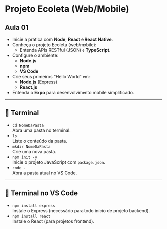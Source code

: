 # Projeto Ecoleta (Web/Mobile)

## Aula 01
- Inicie a prática com **Node**, **React** e **React Native**.
- Conheça o projeto Ecoleta (web/mobile):  
  - Entenda APIs RESTful (JSON) e **TypeScript**.
- Configure o ambiente:  
  - **Node.js**  
  - **npm**  
  - **VS Code**
- Crie seus primeiros “Hello World” em:  
  - **Node.js** (Express)  
  - **React.js**
- Entenda o **Expo** para desenvolvimento mobile simplificado.

---

## 🤖 Terminal
- `cd NomeDaPasta`  
  Abra uma pasta no terminal.
- `ls`  
  Liste o conteúdo da pasta.
- `mkdir NomeDaPasta`  
  Crie uma nova pasta.
- `npm init -y`  
  Inicie o projeto JavaScript com `package.json`.
- `code .`  
  Abra a pasta atual no VS Code.

---

## 🤖 Terminal no VS Code
- `npm install express`  
  Instale o Express (necessário para todo início de projeto backend).
- `npm install react`  
  Instale o React (para projetos frontend).








